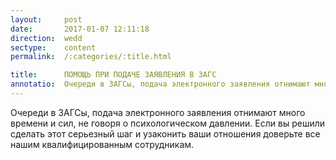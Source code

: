 ```yaml
---
layout:     post
date:       2017-01-07 12:11:18
direction:  wedd
sectype:    content
permalink:  /:categories/:title.html

title:      ПОМОЩЬ ПРИ ПОДАЧЕ ЗАЯВЛЕНИЯ В ЗАГС     
annotatio:  Очереди в ЗАГСы, подача электронного заявления отнимают много времени и сил, не говоря о психологическом давлении. Если вы решили сделать этот серьезный шаг и узаконить ваши отношения доверьте все нашим квалифицированным сотрудникам. 
---
```


Очереди в ЗАГСы, подача электронного заявления отнимают много времени и сил, не говоря о психологическом давлении. Если вы решили сделать этот серьезный шаг и узаконить ваши отношения доверьте все нашим квалифицированным сотрудникам. 
